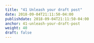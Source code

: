 ```yaml
---
title: "41 Unleash your draft post"
date: 2018-09-04T21:11:50-04:00
publishdate: 2018-09-04T21:11:50-04:00
anchor: 41-unleash-your-draft-post
weight: 40
draft: false
---
```

